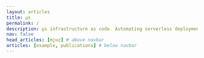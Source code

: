 ```yaml
---
layout: articles
title: µs
permalink: /
description: µs infrastructure as code. Automating serverless deployments for DevOps organizations.
nav: false
head_articles: [mjuz] # above navbar
articles: [example, publications] # below navbar
---
```

